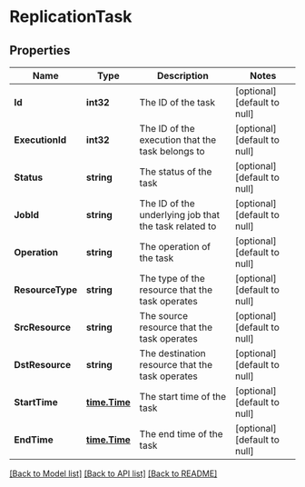 # ReplicationTask

## Properties
Name | Type | Description | Notes
------------ | ------------- | ------------- | -------------
**Id** | **int32** | The ID of the task | [optional] [default to null]
**ExecutionId** | **int32** | The ID of the execution that the task belongs to | [optional] [default to null]
**Status** | **string** | The status of the task | [optional] [default to null]
**JobId** | **string** | The ID of the underlying job that the task related to | [optional] [default to null]
**Operation** | **string** | The operation of the task | [optional] [default to null]
**ResourceType** | **string** | The type of the resource that the task operates | [optional] [default to null]
**SrcResource** | **string** | The source resource that the task operates | [optional] [default to null]
**DstResource** | **string** | The destination resource that the task operates | [optional] [default to null]
**StartTime** | [**time.Time**](time.Time.md) | The start time of the task | [optional] [default to null]
**EndTime** | [**time.Time**](time.Time.md) | The end time of the task | [optional] [default to null]

[[Back to Model list]](../README.md#documentation-for-models) [[Back to API list]](../README.md#documentation-for-api-endpoints) [[Back to README]](../README.md)


